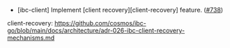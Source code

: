 - [ibc-client] Implement [client recovery][client-recovery] feature.
([\#738](https://github.com/cosmos/ibc-rs/issues/738))

client-recovery: https://github.com/cosmos/ibc-go/blob/main/docs/architecture/adr-026-ibc-client-recovery-mechanisms.md
